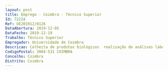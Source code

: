 ```yaml
--- 
layout: post
title: Emprego - Coimbra - Técnico Superior
Id: 72224
Ref: OE201912/0126
DataAbertura: 2019-12-05
DataFecho: 2019-12-19
Trabalho: Técnico Superior
Empregador: Universidade de Coimbra
Descricao: Colheita de produtos biológicos  realização de análises laboratoriais e interpretação de resultados  validação biopatológica dos resultados obtidos  gestão laboratorial  gestão de qualidade. Nos termos do artigo 81.º da Lei Geral do Trabalho em Funções Públicas (LTFP), a descrição das funções referidas não prejudica a atribuição ao trabalhador de funções que lhe sejam afins ou funcionalmente ligadas, para as quais o trabalhador detenha a qualificação profissional adequada e não impliquem desvalorização profissional.
CodigoPostal: 3004-531 COIMBRA
Concelho: Coimbra
Distrito: Coimbra
--- 
```

